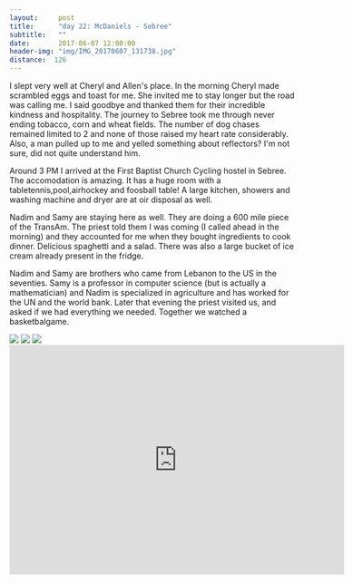 ```yaml
---
layout:     post
title:      "day 22: McDaniels - Sebree"
subtitle:   ""
date:       2017-06-07 12:00:00
header-img: "img/IMG_20170607_131738.jpg"
distance:  126
---
```


I slept very well at Cheryl and Allen's place. In the morning Cheryl made scrambled eggs and toast for me.
She invited me to stay longer but the road was calling me.
I said goodbye and thanked them for their incredible kindness and hospitality.
The journey to Sebree took me through never ending tobacco, corn and wheat fields.
The number of dog chases remained limited to 2 and none of those raised my heart rate considerably.
Also, a man pulled up to me and yelled something about reflectors? I'm not sure, did not quite understand him.

Around 3 PM I arrived at the First Baptist Church Cycling hostel in Sebree.
The accomodation is amazing.
It has a huge room with a tabletennis,pool,airhockey and foosball table!
A large kitchen, showers and washing machine and dryer are at oir disposal as well.

Nadim and Samy are staying here as well.
They are doing a 600 mile piece of the TransAm.
The priest told them I was coming (I called ahead in the morning) and they accounted for me when they bought ingredients to cook dinner.
Delicious spaghetti and a salad.
There was also a large bucket of ice cream already present in the fridge.

Nadim and Samy are brothers who came from Lebanon to the US in the seventies.
Samy is a professor in computer science (but is actually a mathematician) and Nadim is specialized in agriculture and has worked for the UN and the world bank.
Later that evening the priest visited us, and asked if we had everything we needed.
Together we watched a basketbalgame.


<img src="{{ site.baseurl }}/img/IMG_20170607_121941.jpg">
<span class="caption text-muted"></span>

<img src="{{ site.baseurl }}/img/IMG_20170607_145809.jpg">
<span class="caption text-muted"></span>

<img src="{{ site.baseurl }}/img/IMG_20170607_152332.jpg">
<span class="caption text-muted"></span>


<iframe height='405' width='590' frameborder='0' allowtransparency='true' scrolling='no' src='https://www.strava.com/activities/1025810752/embed/909fc5a31b480be2ace28dfd5b32b2ecc00c685c'></iframe>

